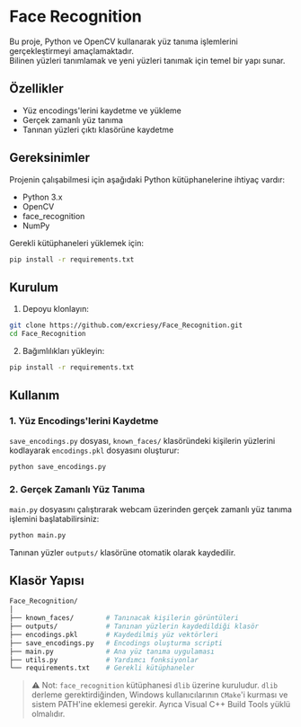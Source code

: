# Face Recognition

Bu proje, Python ve OpenCV kullanarak yüz tanıma işlemlerini gerçekleştirmeyi amaçlamaktadır.  
Bilinen yüzleri tanımlamak ve yeni yüzleri tanımak için temel bir yapı sunar.

## Özellikler

- Yüz encodings'lerini kaydetme ve yükleme  
- Gerçek zamanlı yüz tanıma  
- Tanınan yüzleri çıktı klasörüne kaydetme

## Gereksinimler

Projenin çalışabilmesi için aşağıdaki Python kütüphanelerine ihtiyaç vardır:

- Python 3.x  
- OpenCV  
- face_recognition  
- NumPy  

Gerekli kütüphaneleri yüklemek için:

```bash
pip install -r requirements.txt
```

## Kurulum

1. Depoyu klonlayın:

```bash
git clone https://github.com/excriesy/Face_Recognition.git
cd Face_Recognition
```

2. Bağımlılıkları yükleyin:

```bash
pip install -r requirements.txt
```

## Kullanım

### 1. Yüz Encodings'lerini Kaydetme

`save_encodings.py` dosyası, `known_faces/` klasöründeki kişilerin yüzlerini kodlayarak `encodings.pkl` dosyasını oluşturur:

```bash
python save_encodings.py
```

### 2. Gerçek Zamanlı Yüz Tanıma

`main.py` dosyasını çalıştırarak webcam üzerinden gerçek zamanlı yüz tanıma işlemini başlatabilirsiniz:

```bash
python main.py
```

Tanınan yüzler `outputs/` klasörüne otomatik olarak kaydedilir.

## Klasör Yapısı

```bash
Face_Recognition/
│
├── known_faces/        # Tanınacak kişilerin görüntüleri
├── outputs/            # Tanınan yüzlerin kaydedildiği klasör
├── encodings.pkl       # Kaydedilmiş yüz vektörleri
├── save_encodings.py   # Encodings oluşturma scripti
├── main.py             # Ana yüz tanıma uygulaması
├── utils.py            # Yardımcı fonksiyonlar
└── requirements.txt    # Gerekli kütüphaneler


```
> ⚠️ Not: `face_recognition` kütüphanesi `dlib` üzerine kuruludur. `dlib` derleme gerektirdiğinden, Windows kullanıcılarının `CMake`'i kurması ve sistem PATH'ine eklemesi gerekir. Ayrıca Visual C++ Build Tools yüklü olmalıdır.

